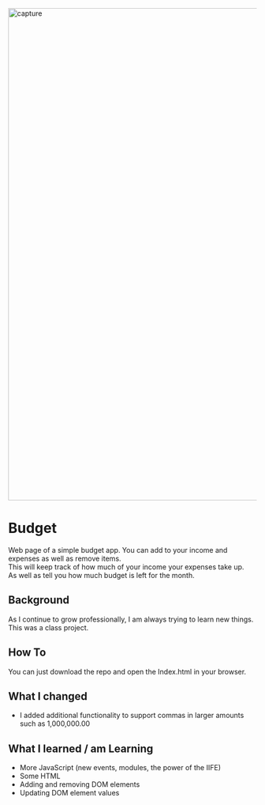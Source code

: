 <img width="996" alt="capture" src="https://user-images.githubusercontent.com/15223204/53289996-36638c00-376c-11e9-8f27-969e9cbcbe22.PNG">

# Budget
Web page of a simple budget app. You can add to your income and expenses as well as remove items. <br />
This will keep track of how much of your income your expenses take up. <br />
As well as tell you how much budget is left for the month.

## Background
As I continue to grow professionally, I am always trying to learn new things. This was a class project. 

## How To
You can just download the repo and open the Index.html in your browser.

## What I changed
* I added additional functionality to support commas in larger amounts such as 1,000,000.00

## What I learned / am Learning
* More JavaScript (new events, modules, the power of the IIFE)
* Some HTML
* Adding and removing DOM elements
* Updating DOM element values
